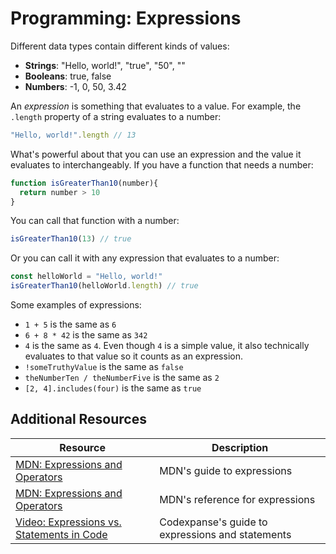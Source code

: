 # Programming: Expressions

Different data types contain different kinds of values:

* **Strings**: "Hello, world!", "true", "50", ""
* **Booleans**: true, false
* **Numbers**: -1, 0, 50, 3.42

An _expression_ is something that evaluates to a value. For example, the `.length` property of a string evaluates to a number:

```js
"Hello, world!".length // 13
```

What's powerful about that you can use an expression and the value it evaluates to interchangeably. If you have a function that needs a number:

```js
function isGreaterThan10(number){
  return number > 10
}
```

You can call that function with a number:

```js
isGreaterThan10(13) // true
```

Or you can call it with any expression that evaluates to a number:

```js
const helloWorld = "Hello, world!"
isGreaterThan10(helloWorld.length) // true
```

Some examples of expressions:

* `1 + 5` is the same as `6`
* `6 + 8 * 42` is the same as `342`
* `4` is the same as `4`. Even though `4` is a simple value, it also technically evaluates to that value so it counts as an expression.
* `!someTruthyValue` is the same as `false`
* `theNumberTen / theNumberFive` is the same as `2`
* `[2, 4].includes(four)` is the same as `true`

## Additional Resources

| Resource | Description |
| --- | --- |
| [MDN: Expressions and Operators](https://developer.mozilla.org/en-US/docs/Web/JavaScript/Guide/Expressions_and_Operators) | MDN's guide to expressions |
| [MDN: Expressions and Operators](https://developer.mozilla.org/en-US/docs/Web/JavaScript/Reference/Operators) | MDN's reference for expressions |
| [Video: Expressions vs. Statements in Code](https://www.youtube.com/watch?v=WVyCrI1cHi8) | Codexpanse's guide to expressions and statements |
